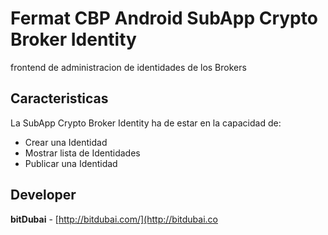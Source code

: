 # Fermat CBP Android SubApp Crypto Broker Identity

frontend de administracion de identidades de los Brokers

## Caracteristicas

La SubApp Crypto Broker Identity ha de estar en la capacidad de:

* Crear una Identidad
* Mostrar lista de Identidades
* Publicar una Identidad


## Developer

**bitDubai** - [http://bitdubai.com/](http://bitdubai.co
